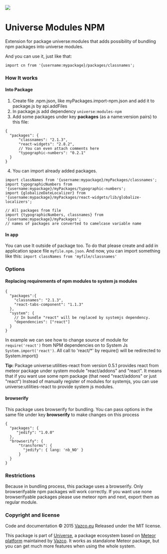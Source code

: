 <a href="http://unicms.io"><img src="http://unicms.io/banners/standalone.png" /></a>
# Universe Modules NPM
Extension for package universe:modules that adds possibility of bundling npm packages into universe modules. 

And you can use it, just like that:
```
import cn from '{username:mypackage}/packages/classnames';
```

### How It works

#### Into Package
1. Create file <name>.npm.json, like myPackages.import-npm.json and add it to package.js by api.addFiles
2. In package.js add dependency `universe:modules-npm`
3. Add some packages under key **packages** (as a name:version pairs) to this file:

```
{
  "packages": {
      "classnames": "2.1.3",
      "react-widgets": "2.8.2",
      // You can even attach comments here
      "typographic-numbers": "0.2.1"
  }
}
```

4. You can import already added packages.

```
import classNames from '{username:mypackage}/myPackages/classnames';
import typographicNumbers from '{username:mypackage}/myPackages/typographic-numbers';
import {globalizeDateLocalizer} from '{username:mypackage}/myPackages/react-widgets/lib/globalize-localizers';

// All packages from file
import {typographicNumbers, classnames} from '{username:mypackage}/myPackages';
// names of packages are converted to camelcase variable name 
```

#### In app
You can use It outside of package too.
To do that please create and add in application space file `myfile.npm.json`.
And now, you can import something like this: `import classNames from 'myfile/classnames'`

### Options

#### Replacing requirements of npm modules to system js modules

```
{
  "packages":{
    "classnames": "2.1.3",
    "react-tabs-component": "1.1.3"
  },
  "system": {
    // In bundle "react" will be replaced by systemjs dependency.
    "dependencies": ["react"]
  }
}
```

In example we can see how to change source of module for `require('react')` from NPM dependencies 
on to System Js `System.import('react')`. All call to 'react/*' by require() will be redirected to System.import()

**Tip:** Package universe:utilities-react from version 0.5.1 provides react from meteor package under system module "react/addons" and "react".
It means that if you want use some npm package (that need "react/addons" or just "react") 
Instead of manually register of modules for systemjs,
you can use universe:utilities-react to provide system js modules.

#### browserify
This package uses browserify for bundling.
You can pass options in the same file under key **browserify** to make changes on this process

```
{
  "packages": {
     "jedify": "1.0.0"
  },
  "browserify": {
      "transforms": {
        "jedify": { lang: 'nb_NO' }
      }
  }
}
```

### Restrictions
Because in bundling process, this package uses a browserify. Only browserifyable npm packages will work correctly. If you want use none browserifyable packages please use meteor npm and next,  export them as regular module. 

### Copyright and license

Code and documentation &copy; 2015 [Vazco.eu](http://vazco.eu)
Released under the MIT license. 

This package is part of [Universe](http://unicms.io), a package ecosystem based on [Meteor platform](http://meteor.com) maintained by [Vazco](http://www.vazco.eu).
It works as standalone Meteor package, but you can get much more features when using the whole system.   
